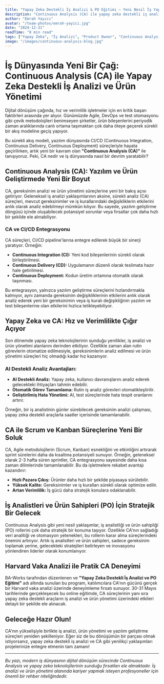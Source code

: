 ```yaml
---
title: "Yapay Zeka Destekli İş Analizi & PO Eğitimi – Yeni Nesil İş Yapış Şekilleri"
description: "Continuous Analysis (CA) ile yapay zeka destekli iş analizi ve ürün yönetimi süreçlerinin iş dünyasında yarattığı devrim ve yeni nesil çalışma şekillerini keşfedin."
author: "Emrah Yayıcı"
avatar: "/team-photos/emrah-yayici.jpg"
date: "2024-12-31"
readTime: "8 min read"
tags: ["Yapay Zeka", "İş Analizi", "Product Owner", "Continuous Analysis", "Agile", "DevOps"]
image: "/images/continuous-analysis-blog.jpg"
---
```


# İş Dünyasında Yeni Bir Çağ: Continuous Analysis (CA) ile Yapay Zeka Destekli İş Analizi ve Ürün Yönetimi

Dijital dönüşüm çağında, hız ve verimlilik işletmeler için en kritik başarı faktörleri arasında yer alıyor. Günümüzde Agile, DevOps ve test otomasyonu gibi çevik metodolojileri benimseyen şirketler, ürün bileşenlerini periyodik zaman aralıklarında canlı ortama taşımaktan çok daha öteye geçerek sürekli bir akış modeline geçiş yapıyor.

Bu sürekli akış modeli, yazılım dünyasında CI/CD (Continuous Integration, Continuous Delivery, Continuous Deployment) süreçleriyle hayata geçirilirken, artık yeni bir kavram olan **"Continuous Analysis (CA)"** ile tanışıyoruz. Peki, CA nedir ve iş dünyasında nasıl bir devrim yaratabilir?

## Continuous Analysis (CA): Yazılım ve Ürün Geliştirmede Yeni Bir Boyut

CA, gereksinim analizi ve ürün yönetimi süreçlerine yeni bir bakış açısı getiriyor. Geleneksel iş analizi yaklaşımlarının aksine, sürekli analiz (CA) süreçleri, mevcut gereksinimler ve iş kurallarındaki değişikliklerin etkilerini anlık olarak analiz edebilmeyi mümkün kılıyor. Bu sayede, yazılım geliştirme döngüsü içinde oluşabilecek potansiyel sorunlar veya fırsatlar çok daha hızlı bir şekilde ele alınabiliyor.

### CA ve CI/CD Entegrasyonu

CA süreçleri, CI/CD pipeline'larına entegre edilerek büyük bir sinerji yaratıyor. Örneğin:

- **Continuous Integration (CI):** Yeni kod bileşenlerinin sürekli olarak birleştirilmesi.
- **Continuous Delivery (CD):** Uygulamanın düzenli olarak teslimata hazır hale getirilmesi.
- **Continuous Deployment:** Kodun üretim ortamına otomatik olarak taşınması.

Bu entegrasyon, yalnızca yazılım geliştirme süreçlerini hızlandırmakla kalmıyor, aynı zamanda gereksinim değişikliklerinin etkilerini anlık olarak analiz ederek yeni bir gereksinimin veya iş kuralı değişikliğinin yazılım ve test bileşenlerine olan etkilerini hızlıca tetikleyebiliyor.

## Yapay Zeka ve CA: Hız ve Verimlilikte Çığır Açıyor

Son dönemde yapay zeka teknolojilerinin sunduğu yenilikler, iş analizi ve ürün yönetimi alanlarını derinden etkiliyor. Özellikle zaman alan rutin görevlerin otomatize edilmesiyle, gereksinimlerin analiz edilmesi ve ürün yönetimi süreçleri hiç olmadığı kadar hız kazanıyor.

### AI Destekli Analiz Avantajları:

- **AI Destekli Analiz:** Yapay zeka, kullanıcı davranışlarını analiz ederek gelecekteki ihtiyaçları tahmin edebilir.
- **Otomatik Görev Tamamlama:** Rutin iş analiz görevleri otomatikleştirilir.
- **Geliştirilmiş Hata Yönetimi:** AI, test süreçlerinde hata tespit oranlarını artırır.

Örneğin, bir iş analistinin günler sürebilecek gereksinim analizi çalışması, yapay zeka destekli araçlarla saatler içerisinde tamamlanabilir.

## CA ile Scrum ve Kanban Süreçlerine Yeni Bir Soluk

CA, Agile metodolojilerin (Scrum, Kanban) esnekliğini ve etkinliğini artırarak sprint sürelerini daha da kısaltma potansiyeli sunuyor. Örneğin, geleneksel olarak 2-3 hafta süren sprintler, CA entegrasyonu sayesinde daha kısa zaman dilimlerinde tamamlanabilir. Bu da işletmelere rekabet avantajı kazandırır:

- **Hızlı Pazara Çıkış:** Ürünler daha hızlı bir şekilde piyasaya sürülebilir.
- **Yüksek Kalite:** Gereksinimler ve iş kuralları sürekli olarak optimize edilir.
- **Artan Verimlilik:** İş gücü daha stratejik konulara odaklanabilir.

## İş Analistleri ve Ürün Sahipleri (PO) İçin Stratejik Bir Gelecek

Continuous Analysis gibi yeni nesil yaklaşımlar, iş analistliği ve ürün sahipliği (PO) rollerini çok daha stratejik bir konuma taşıyor. Özellikle CA'nın sağladığı veri analitiği ve otomasyon yetenekleri, bu rollerin karar alma süreçlerindeki önemini artırıyor. Artık iş analistleri ve ürün sahipleri, sadece gereksinim toplamak yerine, gelecekteki stratejileri belirleyen ve inovasyonu yönlendiren liderler olarak konumlanıyor.

## Harvard Vaka Analizi ile Pratik CA Deneyimi

BA-Works tarafından düzenlenen ve **"Yapay Zeka Destekli İş Analizi ve PO Eğitimi"** adı altında sunulan bu program, katılımcılara CA'nın gücünü gerçek bir Harvard vaka analizi üzerinde deneyimleme fırsatı sunuyor. 30-31 Mayıs tarihlerinde gerçekleşecek bu online eğitimde, CA süreçlerinin yanı sıra yapay zeka destekli araçların iş analizi ve ürün yönetimi üzerindeki etkileri detaylı bir şekilde ele alınacak.

## Geleceğe Hazır Olun!

CA'nın yükselişiyle birlikte iş analizi, ürün yönetimi ve yazılım geliştirme süreçleri yeniden şekilleniyor. Eğer siz de bu dönüşümün bir parçası olmak istiyorsanız, yapay zeka destekli iş analizi ve CA gibi yenilikçi yaklaşımları projelerinize entegre etmenin tam zamanı!

---

*Bu yazı, modern iş dünyasının dijital dönüşüm sürecinde Continuous Analysis ve yapay zeka teknolojilerinin sunduğu fırsatları ele almaktadır. İş analizi ve ürün yönetimi alanında kariyer yapmak isteyen profesyoneller için önemli bir rehber niteliğindedir.*